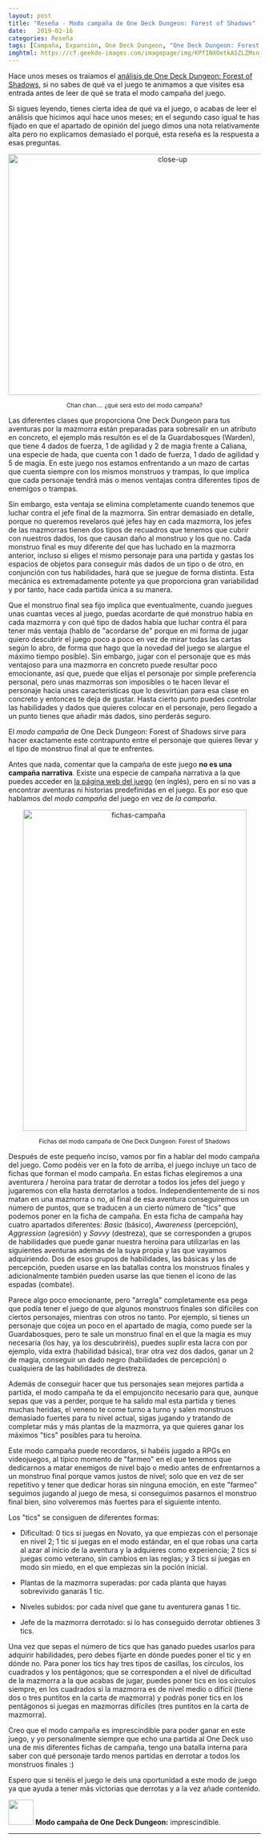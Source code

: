 ```yaml
---
layout: post
title: "Reseña - Modo campaña de One Deck Dungeon: Forest of Shadows"
date:   2019-02-16
categories: Reseña
tags: [Campaña, Expansión, One Deck Dungeon, "One Deck Dungeon: Forest of Shadows", Golden Geek]
imghtml: https://cf.geekdo-images.com/imagepage/img/KPfINXOetkASZLZMsnj_L6EUHPs=/fit-in/900x600/filters:no_upscale()/pic3496794.jpg
---
```


Hace unos meses os traíamos el [análisis de One Deck Dungeon: Forest of
 Shadows]({{site.baseurl}}/2018/12/15/analisis-one-deck-dungeon/), si no sabes
 de qué va el juego te animamos a que visites esa entrada antes de leer de qué
 se trata el modo campaña del juego.
 
Si sigues leyendo, tienes cierta idea de qué va el juego, o acabas de leer el
análisis que hicimos aquí hace unos meses; en el segundo caso igual te has
fijado en que el apartado de opinión del juego dimos una nota relativamente
alta pero no explicamos demasiado el porqué, esta reseña es la respuesta a
esas preguntas.

<p align="center">
<a data-flickr-embed="true"
href="https://www.flickr.com/photos/165706612@N02/47059537362/in/dateposted-public/"
title="close-up"><img
src="https://farm8.staticflickr.com/7800/47059537362_5f96f5a3e0_z.jpg"
width="640" height="480" alt="close-up"></a><script async
src="//embedr.flickr.com/assets/client-code.js" charset="utf-8"></script> 
</p>
<p align="center"><small>Chan chan.... ¿qué será esto del modo campaña?</small></p>
 
Las diferentes clases que proporciona One Deck Dungeon para tus aventuras por
la mazmorra están preparadas para sobresalir en un atributo en concreto, el
ejemplo más resultón es el de la Guardabosques (Warden), que tiene 4 dados de
fuerza, 1 de agilidad y 2 de magia frente a Caliana, una especie de hada, que
cuenta con 1 dado de fuerza, 1 dado de agilidad y 5 de magia. En este juego nos
estamos enfrentando a un mazo de cartas que cuenta siempre con los mismos
monstruos y trampas, lo que implica que cada personaje tendrá más o menos
ventajas contra diferentes tipos de enemigos o trampas.

Sin embargo, esta ventaja se elimina completamente cuando tenemos que luchar
contra el jefe final de la mazmorra. Sin entrar demasiado en detalle, porque no
queremos revelaros qué jefes hay en cada mazmorra, los jefes de las mazmorras
tienen dos tipos de recuadros que tenemos que cubrir con nuestros dados, los
que causan daño al monstruo y los que no. Cada monstruo final es muy diferente
del que has luchado en la mazmorra anterior, incluso si eliges el mismo
personaje para una partida y gastas los espacios de objetos para conseguir más
dados de un tipo o de otro, en conjunción con tus habilidades, hará que se
juegue de forma distinta. Esta mecánica es extremadamente potente ya que
proporciona gran variabilidad y por tanto, hace cada partida única a su manera.

Que el monstruo final sea fijo implica que eventualmente, cuando juegues unas
cuantas veces al juego, puedas acordarte de qué monstruo había en cada mazmorra
y con qué tipo de dados había que luchar contra él para tener más
ventaja (hablo de "acordarse de" porque en mi forma de jugar quiero descubrir
el juego poco a poco en vez de mirar todas las cartas según lo abro, de forma
que hago que la novedad del juego se alargue el máximo tiempo posible). 
Sin embargo, jugar con el personaje que es más ventajoso para una mazmorra en 
concreto puede resultar poco emocionante, así que, puede que elijas el 
personaje por simple preferencia personal, pero unas mazmorras son imposibles o
te hacen llevar el personaje hacia unas características que lo desvirtúan para
esa clase en concreto y entonces te deja de gustar. Hasta cierto punto puedes
controlar las habilidades y dados que quieres colocar en el personaje, pero
llegado a un punto tienes que añadir más dados, sino perderás seguro.

El *modo campaña* de One Deck Dungeon: Forest of Shadows sirve
para hacer exactamente este contrapunto entre el personaje que quieres llevar y
el tipo de monstruo final al que te enfrentes.

Antes que nada, comentar que la campaña de este juego **no es una campaña
narrativa**. Existe una especie de campaña narrativa a la que puedes acceder en
[la página web del juego](http://www.onedeckdungeon.com/story/) (en inglés),
pero en si no vas a encontrar aventuras ni historias predefinidas en el
juego.
Es por eso que hablamos del *modo campaña* del juego en vez de *la campaña*.

<p align="center">
<a data-flickr-embed="true"
href="https://www.flickr.com/photos/165706612@N02/33236616228/in/dateposted-public/"
title="fichas-campaña"><img
src="https://farm8.staticflickr.com/7914/33236616228_e28dc480c7_z.jpg"
width="447" height="640" alt="fichas-campaña"></a><script async
src="//embedr.flickr.com/assets/client-code.js" charset="utf-8"></script> 
</p>
<p align="center"><small>Fichas del modo campaña de One Deck Dungeon: Forest of
Shadows</small></p>

Después de este pequeño inciso, vamos por fin a hablar del modo campaña del
juego. Como podéis ver en la foto de arriba, el juego incluye un taco de fichas
que forman el modo campaña. En estas fichas elegiremos a una aventurera /
heroína para tratar de derrotar a todos los jefes del juego y jugaremos con
ella hasta derrotarlos a todos. Independientemente de si nos matan en una
mazmorra o no, al final de esa aventura conseguiremos un número de puntos, que
se traducen a un cierto número de "tics" que podemos poner en la ficha de
campaña. En esta ficha de campaña hay cuatro apartados diferentes: *Basic*
(básico), *Awareness* (percepción), *Aggression* (agresión) y *Savvy*
(destreza), que se corresponden a grupos de habilidades que puede ganar nuestra
heroína para utilizarlas en las siguientes aventuras además de la suya propia y
las que vayamos adquiriendo. Dos de esos grupos de habilidades, las básicas y
las de percepción, pueden usarse en las batallas contra los monstruos finales y
adicionalmente también pueden usarse las que tienen el icono de las espadas
(combate).

Parece algo poco emocionante, pero "arregla" completamente esa pega que podía
tener el juego de que algunos monstruos finales son difíciles con ciertos
personajes, mientras con otros no tanto. Por ejemplo, si tienes un personaje
que cojea un poco en el apartado de magia, como puede ser la Guardabosques,
pero te sale un monstruo final en el que la magia es muy necesaria (los hay, ya
los descubriréis), puedes suplir esta lacra con por ejemplo, vida extra
(habilidad básica), tirar otra vez dos dados, ganar un 2 de magia, conseguir un
dado negro (habilidades de percepción) o cualquiera de las habilidades de
destreza. 

Además de conseguir hacer que tus personajes sean mejores partida a partida, el
modo campaña te da el empujoncito necesario para que, aunque sepas que vas a
perder, porque te ha salido mal esta partida y tienes muchas heridas, el veneno
te come turno a turno y salen monstruos demasiado fuertes para tu nivel actual,
sigas jugando y tratando de completar más y más plantas de la mazmorra, ya que
quieres ganar los máximos "tics" posibles para tu heroína. 

Este modo campaña puede recordaros, si habéis jugado a RPGs en videojuegos, al
típico momento de "farmeo" en el que tenemos que dedicarnos a matar enemigos de
nivel bajo o medio antes de enfrentarnos a un monstruo final porque vamos
justos de nivel; solo que en vez de ser repetitivo y tener que dedicar horas
sin ninguna emoción, en este "farmeo" seguimos jugando al juego de mesa, si
conseguimos pasarnos el monstruo final bien, sino volveremos más fuertes para
el siguiente intento.

Los "tics" se consiguen de diferentes formas:

* Dificultad: 0 tics si juegas en Novato, ya que empiezas con el personaje en
  nivel 2; 1 tic si juegas en el modo estándar, en el que robas una carta al
  azar al inicio de la aventura y la adquieres como experiencia; 2 tics si
  juegas como veterano, sin cambios en las reglas; y 3 tics si juegas en modo
  sin miedo, en el que empiezas sin la poción inicial.

* Plantas de la mazmorra superadas: por cada planta que hayas sobrevivido
  ganarás 1 tic.

* Niveles subidos: por cada nivel que gane tu aventurera ganas 1 tic.

* Jefe de la mazmorra derrotado: si lo has conseguido derrotar obtienes 3 tics.

Una vez que sepas el número de tics que has ganado puedes usarlos para adquirir
habilidades, pero debes fijarte en dónde puedes poner el tic y en dónde
no. Para poner los tics hay tres tipos de casillas, los círculos, los cuadrados
y los pentágonos; que se corresponden a el nivel de dificultad de la mazmorra a
la que acabas de jugar, puedes poner tics en los círculos siempre, en los
cuadrados si la mazmorra es de nivel medio o difícil (tiene dos o tres puntitos
en la carta de mazmorra) y podrás poner tics en los pentágonos si juegas en 
mazmorras difíciles (tres puntitos en la carta de mazmorra).

Creo que el modo campaña es imprescindible para poder ganar en este juego, y yo
personalmente siempre que echo una partida al One Deck uso una de mis
diferentes fichas de campaña, tengo una batalla interna para saber con qué
personaje tardo menos partidas en derrotar a todos los monstruos finales :)

Espero que si tenéis el juego le deis una oportunidad a este modo de juego ya
que ayuda a tener más victorias que derrotas y a la vez añade contenido.

<img width="50" src="{{site.baseurl}}/images/fire.png"> **Modo campaña de One
Deck Dungeon:** imprescindible.

<hr>
